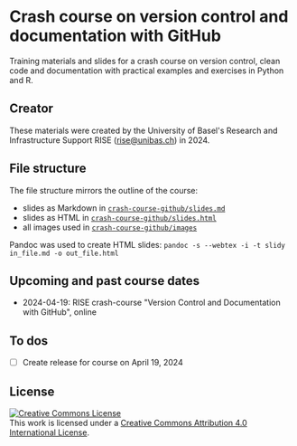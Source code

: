 # Crash course on version control and documentation with GitHub

Training materials and slides for a crash course on version control, clean code and documentation with practical examples and exercises in Python and R.

## Creator

These materials were created by the University of Basel's Research and Infrastructure Support RISE (rise@unibas.ch) in 2024. 

## File structure

The file structure mirrors the outline of the course:
- slides as Markdown in [`crash-course-github/slides.md`](https://github.com/RISE-UNIBAS/clean-code/tree/main/crash-course-github/slides.md) 
- slides as HTML in [`crash-course-github/slides.html`](https://github.com/RISE-UNIBAS/clean-code/tree/main/crash-course-github/slides.html)
- all images used in [`crash-course-github/images`](https://github.com/RISE-UNIBAS/clean-code/tree/main/crash-course-github/images)

Pandoc was used to create HTML slides: `pandoc -s --webtex -i -t slidy in_file.md -o out_file.html`


## Upcoming and past course dates

- 2024-04-19: RISE crash-course "Version Control and Documentation with GitHub", online

## To dos

- [ ] Create release for course on April 19, 2024

## License

<a rel="license" href="http://creativecommons.org/licenses/by/4.0/"><img alt="Creative Commons License" style="border-width:0" src="https://i.creativecommons.org/l/by/4.0/88x31.png" /></a><br />This work is licensed under a <a rel="license" href="http://creativecommons.org/licenses/by/4.0/">Creative Commons Attribution 4.0 International License</a>.

